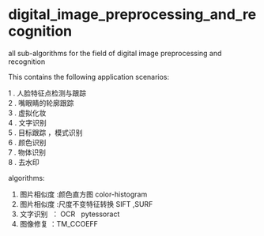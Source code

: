 # digital_image_preprocessing_and_recognition
all sub-algorithms  for the field of digital image preprocessing and recognition


This contains the following application scenarios:

1 . 人脸特征点检测与跟踪  
2 . 嘴眼睛的轮廓跟踪  
3 . 虚拟化妆  
4 . 文字识别  
5 . 目标跟踪 ，模式识别  
6 . 颜色识别  
7 . 物体识别  
8 . 去水印


algorithms:
1. 图片相似度 :颜色直方图  color-histogram  
2. 图片相似度 :尺度不变特征转换 SIFT ,SURF  
3. 文字识别  ： OCR   pytessoract
4. 图像修复 ：TM_CCOEFF
